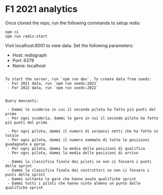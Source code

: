# F1 2021 analytics

Once cloned the repo, run the following commands to setup redis:
```
npm ci
npm run redis:start
```

Visit localhost:8001 to view data. Set the following parameters:
 - Host: redisgraph
 - Port: 6379
 - Name: localhost

```

To start the server, run `npm run dev`. To create data from seeds:
 - For 2021 data, run `npm run seeds:2021`
 - For 2022 data, run `npm run seeds:2022`


Query mancanti:
 
 - Dammi le scuderie in cui il secondo pilota ha fatto più punti del primo
 - Per ogni scuderia, dammi le gare in cui il secondo pilota ha fatto più punti del primo
 
 - Per ogni pilota, dammi il numero di sorpassi netti che ha fatto in totale
 - Per ogni pilota, dammi il numero sommato di tutte le posizioni guadagnate e perse
 - Per ogni pilota, dammi la media delle posizioni di qualifica
 - Per ogni pilota, dammi la media delle posizioni di arrivo

 - Dammi la classifica finale dei piloti se non ci fossero i punti delle sprint 
 - Dammi la classifica finale dei costruttori se non ci fossero i punti delle sprint
 - Dammi soltanto le gare che hanno avuto qualifiche sprint
 - Dammi tutti i piloti che hanno vinto almeno un punto dalle qualifiche sprint